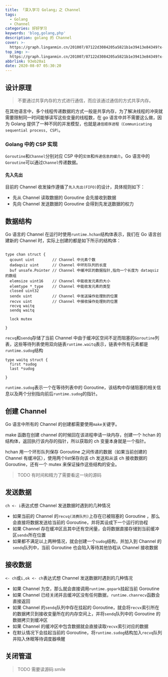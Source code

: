 ```yaml
---
title: 「深入学习 Golang」之 Channel
tags:
  - Golang
  - Channel
categories: 好好学习
keywords: 'blog,golang,php'
description: golang 的 Channel
cover: >-
  https://graph.linganmin.cn/201007/87122d3084205a5821b1e39413e84349?x-oss-process=image/format,webp/quality,q_10
top_img: >-
  https://graph.linganmin.cn/201007/87122d3084205a5821b1e39413e84349?x-oss-process=image/format,webp/quality,q_40
abbrlink: 93eb20a1
date: 2020-08-07 05:30:20
---
```


## 设计原理

> 不要通过共享内存的方式进行通信，而应该通过通信的方式共享内存。

在其他语言中，多个线程传递数据的方式一般是共享内存，为了解决线程的冲突就需要限制同一时间能够读写这些变量的线程数，在 go 语言中并不需要这么做，因为 Golang 提供了一种不同的并发模型，也就是`通信顺序进程（Communicating sequential process, CSP）`。

### Golang 中的 CSP 实现

`Goroutine`和`Channel`分别对应 CSP 中的`实体`和`传递信息的媒介`。Go 语言中的`Goroutine`可以通过`Channel`传递数据。

#### 先入先出

目前的 Channel 收发操作遵循了`先入先出(FIFO)`的设计，具体规则如下：

- 先从 Channel 读取数据的 Goroutine 会先接收到数据
- 先向 Channel 发送数据的 Goroutine 会得到先发送数据的权力

## 数据结构

Go 语言的 Channel 在运行时使用`runtime.hchan`结构体表示，我们在 Go 语言创建新的 Channel 时，实际上创建的都是如下所示的结构体：

```golang

type chan struct {
  qcount uint        // Channel 中元素个数
  dadaqsiz uint      // Channel 中环形队列的长度
  buf unsafe.Pointer // Channel 中缓冲区的数据指针,指向一个长度为 dataqsiz 的数组
  elemsize uint16    // Channel 中能收发元素的大小
  elemtype *_type    // Channel 中能收发元素的类型
  closed uint32
  sendx uint         // Channel 中发送操作处理到的位置
  recvx uint         // Channel 中接收操作处理到的位置
  recvq waitq
  sendq waitq

  lock mutex

}

```

`recvq`和`sendq`存储了当前 Channel 中由于缓冲区空间不足而阻塞的`Goroutine`列表，这些等待列表使用双向链表`runtime.waitq`表示，链表中所有元素都是`runtime.sudog`结构

```golang
type waitq struct {
  first *sudog
  last *sudog

}

```

`runtime.sudog`表示一个在等待列表中的 Goroutine，该结构中存储阻塞的相关信息以及两个分别指向前后`runtime.sudog`的指针。

## 创建 Channel

Go 语言中所有的 Channel 的创建都需要使用`make`关键字。

make 函数在创建 channel 的时候回在该进程申请一块内存，创建一个 hchan 的结构体，返回执行该内存的指针，所以获取的 ch 变量本身就是一个指针。

hchan 用一个环形队列保存 Goroutine 之间传递的数据（如果当前创建的 Channel 有缓冲区），使用两个list保存向该 ch 发送和从该 ch 接收数据的 Goroutine，还有一个 mutex 来保证操作这些结构的安全。

> TODO 有时间和精力了需要看这一块的源码

## 发送数据

`ch <- i`表达式想 Channel 发送数据时遇到的几种情况

- 如果当前的 Channel 的`recvq(消费队列)`上存在已被阻塞的 Goroutine ，那么会直接将数据发送给当前的 Goroutine，并将其设成下一个运行的协程
- 如果 Channel 存在缓冲区且其中还有空闲量，会将数据直接存储到当前缓冲区`sendx`所在位置
- 如果都不满足以上两种情况，就会创建一个`sudog`结构，并加入到 Channel 的`sendq`队列中，当前 Goroutine 也会陷入等待其他协程从 Channel 接收数据

## 接收数据

`<- ch`或`i,ok <- ch`表达式想 Channel 发送数据时遇到的几种情况

- 如果 Channel 为空，那么就会直接调用`runtime.gopark`挂起当前 Goroutine
- 如果 Channel 已经关闭并且缓冲区没有任何数据，`runtime.chanrecv`函数会直接返回
- 如果 Channel 的`sendq`队列中存在挂起的 Goroutine，就会将`recvx`索引所在的数据拷贝到接收变量所在的内存空间上，并将`sendq`队列中的 Goroutine 的数据拷贝到缓冲区
- 如果 Channel 的缓冲区中包含数据就会直接读取`recvx`索引对应的数据
- 在默认情况下会挂起当前的 Goroutine，将`runtime.sudog`结构加入`recvq`队列并陷入休眠等待调度器唤醒

## 关闭管道

> TODO 需要读源码:smile